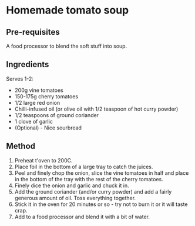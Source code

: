 # Homemade tomato soup

## Pre-requisites

A food processor to blend the soft stuff into soup.

## Ingredients

Serves 1-2:

- 200g vine tomatoes
- 150-175g cherry tomatoes
- 1/2 large red onion
- Chilli-infused oil (or olive oil with 1/2 teaspoon of hot curry powder)
- 1/2 teaspoons of ground coriander
- 1 clove of garlic
- (Optional) - Nice sourbread

## Method

1. Preheat t'oven to 200C.
2. Place foil in the bottom of a large tray to catch the juices.
3. Peel and finely chop the onion, slice the vine tomatoes in half and place in the bottom of the tray with the rest of the cherry tomatoes.
4. Finely dice the onion and garlic and chuck it in.
5. Add the ground coriander (and/or curry powder) and add a fairly generous amount of oil. Toss everything together.
6. Stick it in the oven for 20 minutes or so - try not to burn it or it will taste crap.
7. Add to a food processor and blend it with a bit of water.
